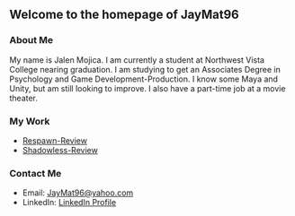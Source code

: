 ## Welcome to the homepage of JayMat96
 
 
 
### About Me

My name is Jalen Mojica. I am currently a student at Northwest Vista College nearing graduation. I am studying to get an Associates Degree in Psychology and Game Development-Production. I know some Maya and Unity, but am still looking to improve. I also have a part-time job at a movie theater.

### My Work

* [Respawn-Review](https://github.com/JayMat96/Respawn-Review)
* [Shadowless-Review]()


### Contact Me

* Email: JayMat96@yahoo.com
* LinkedIn: [LinkedIn Profile](https://www.linkedin.com/in/jalen-mojica-948753125/)
